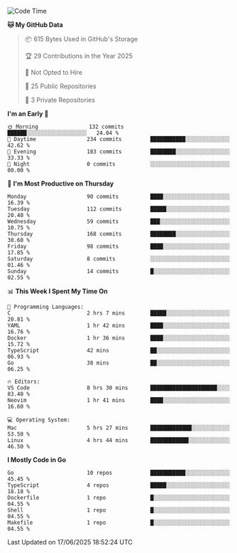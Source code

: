 <!--START_SECTION:waka-->
![Code Time](http://img.shields.io/badge/Code%20Time-1%2C271%20hrs%2033%20mins-blue)

**🐱 My GitHub Data** 

> 📦 615 Bytes Used in GitHub's Storage 
 > 
> 🏆 29 Contributions in the Year 2025
 > 
> 🚫 Not Opted to Hire
 > 
> 📜 25 Public Repositories 
 > 
> 🔑 3 Private Repositories 
 > 
**I'm an Early 🐤** 

```text
🌞 Morning                132 commits         ██████░░░░░░░░░░░░░░░░░░░   24.04 % 
🌆 Daytime                234 commits         ███████████░░░░░░░░░░░░░░   42.62 % 
🌃 Evening                183 commits         ████████░░░░░░░░░░░░░░░░░   33.33 % 
🌙 Night                  0 commits           ░░░░░░░░░░░░░░░░░░░░░░░░░   00.00 % 
```
📅 **I'm Most Productive on Thursday** 

```text
Monday                   90 commits          ████░░░░░░░░░░░░░░░░░░░░░   16.39 % 
Tuesday                  112 commits         █████░░░░░░░░░░░░░░░░░░░░   20.40 % 
Wednesday                59 commits          ███░░░░░░░░░░░░░░░░░░░░░░   10.75 % 
Thursday                 168 commits         ████████░░░░░░░░░░░░░░░░░   30.60 % 
Friday                   98 commits          ████░░░░░░░░░░░░░░░░░░░░░   17.85 % 
Saturday                 8 commits           ░░░░░░░░░░░░░░░░░░░░░░░░░   01.46 % 
Sunday                   14 commits          █░░░░░░░░░░░░░░░░░░░░░░░░   02.55 % 
```


📊 **This Week I Spent My Time On** 

```text
💬 Programming Languages: 
C                        2 hrs 7 mins        █████░░░░░░░░░░░░░░░░░░░░   20.81 % 
YAML                     1 hr 42 mins        ████░░░░░░░░░░░░░░░░░░░░░   16.76 % 
Docker                   1 hr 36 mins        ████░░░░░░░░░░░░░░░░░░░░░   15.72 % 
TypeScript               42 mins             ██░░░░░░░░░░░░░░░░░░░░░░░   06.93 % 
Go                       38 mins             ██░░░░░░░░░░░░░░░░░░░░░░░   06.25 % 

🔥 Editors: 
VS Code                  8 hrs 30 mins       █████████████████████░░░░   83.40 % 
Neovim                   1 hr 41 mins        ████░░░░░░░░░░░░░░░░░░░░░   16.60 % 

💻 Operating System: 
Mac                      5 hrs 27 mins       █████████████░░░░░░░░░░░░   53.50 % 
Linux                    4 hrs 44 mins       ████████████░░░░░░░░░░░░░   46.50 % 
```

**I Mostly Code in Go** 

```text
Go                       10 repos            ███████████░░░░░░░░░░░░░░   45.45 % 
TypeScript               4 repos             █████░░░░░░░░░░░░░░░░░░░░   18.18 % 
Dockerfile               1 repo              █░░░░░░░░░░░░░░░░░░░░░░░░   04.55 % 
Shell                    1 repo              █░░░░░░░░░░░░░░░░░░░░░░░░   04.55 % 
Makefile                 1 repo              █░░░░░░░░░░░░░░░░░░░░░░░░   04.55 % 
```




 Last Updated on 17/06/2025 18:52:24 UTC
<!--END_SECTION:waka-->
